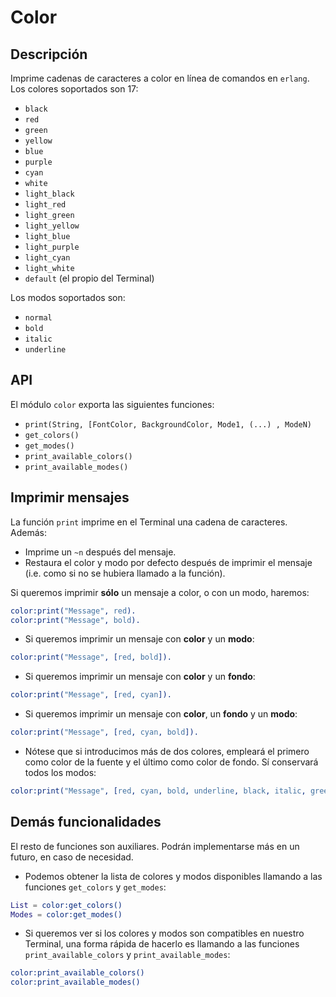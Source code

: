 
# Color #

## Descripción
Imprime cadenas de caracteres a color en línea de comandos en `erlang`. Los colores soportados son 17:

- `black`
- `red`
- `green`
- `yellow`
- `blue`
- `purple`
- `cyan`
- `white`
- `light_black`
- `light_red`
- `light_green`
- `light_yellow`
- `light_blue`
- `light_purple`
- `light_cyan`
- `light_white`
- `default` (el propio del Terminal)

Los modos soportados son:

- `normal`
- `bold`
- `italic`
- `underline`


## API

El módulo `color` exporta las siguientes funciones:

- `print(String, [FontColor, BackgroundColor, Mode1, (...) , ModeN)`
- `get_colors()`
- `get_modes()`
- `print_available_colors()`
- `print_available_modes()`


## Imprimir mensajes

La función `print` imprime en el Terminal una cadena de caracteres. Además:
- Imprime un `~n` después del mensaje.
- Restaura el color y modo por defecto después de imprimir el mensaje (i.e. como si no se hubiera llamado a la función).

Si queremos imprimir **sólo** un mensaje a color, o con un modo, haremos:

```erlang
color:print("Message", red).
color:print("Message", bold).
```

- Si queremos imprimir un mensaje con **color** y un **modo**:

```erlang
color:print("Message", [red, bold]).
```

- Si queremos imprimir un mensaje con **color** y un **fondo**:

```erlang
color:print("Message", [red, cyan]).
```

- Si queremos imprimir un mensaje con **color**, un **fondo** y un **modo**:

```erlang
color:print("Message", [red, cyan, bold]).
```

- Nótese que si introducimos más de dos colores, empleará el primero como color de la fuente y el último como color de fondo. Sí conservará todos los modos:

```erlang
color:print("Message", [red, cyan, bold, underline, black, italic, green]).
```

## Demás funcionalidades

El resto de funciones son auxiliares. Podrán implementarse más en un futuro, en caso de necesidad.

- Podemos obtener la lista de colores y modos disponibles llamando a las funciones `get_colors` y `get_modes`:

```erlang
List = color:get_colors()
Modes = color:get_modes()
```
- Si queremos ver si los colores y modos son compatibles en nuestro Terminal, una forma rápida de hacerlo es llamando a las funciones `print_available_colors` y `print_available_modes`:

```erlang
color:print_available_colors()
color:print_available_modes()
```
